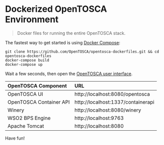 # Dockerized OpenTOSCA Environment

> Docker files for running the entire OpenTOSCA stack.

The fastest way to get started is using [Docker Compose](https://docs.docker.com/compose/):

    git clone https://github.com/OpenTOSCA/opentosca-dockerfiles.git && cd opentosca-dockerfiles
    docker-compose build
    docker-compose up

Wait a few seconds, then open the [OpenTOSCA user interface](http://localhost:8080/opentosca).

| OpenTOSCA Component | URL |
|:------------------- |:--- |
| OpenTOSCA UI | http://localhost:8080/opentosca |
| OpenTOSCA Container API | http://localhost:1337/containerapi |
| Winery | http://localhost:8080/winery |
| WSO2 BPS Engine | http://localhost:9763 |
| Apache Tomcat | http://localhost:8080 |

Have fun!
